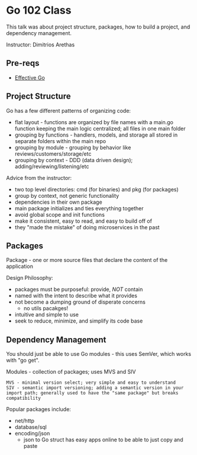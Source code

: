 # Go 102 Class
This talk was about project structure, packages, how to build a project, and dependency management.

Instructor: Dimitrios Arethas

## Pre-reqs
* [Effective Go](https://golang.org/doc/effective_go.html)


## Project Structure

Go has a few different patterns of organizing code:

* flat layout - functions are organized by file names with a main.go function keeping the main logic centralized; all files in one main folder
* grouping by functions - handlers, models, and storage all stored in separate folders within the main repo
* grouping by module - grouping by behavior like reviews/customers/storage/etc
* grouping by context - DDD (data driven design); adding/reviewing/listening/etc


Advice from the instructor: 
* two top level directories: cmd (for binaries) and pkg (for packages)
* group by context, not generic functionality
* dependencies in their own package
* main package initializes and ties everything together
* avoid global scope and init functions
* make it consistent, easy to read, and easy to build off of
* they "made the mistake" of doing microservices in the past

## Packages

Package - one or more source files that declare the content of the application

Design Philosophy:
* packages must be purposeful: provide, _NOT_ contain
* named with the intent to describe what it provides
* not become a dumping ground of disperate concerns 
    * no utils pacakges!
* intuitive and simple to use
* seek to reduce, minimize, and simplify its code base 

## Dependency Management

You should just be able to use Go modules - this uses SemVer, which works with "go get". 

Modules - collection of packages; uses MVS and SIV

    MVS - minimal version select; very simple and easy to understand
    SIV - semantic import versioning; adding a semantic version in your import path; generally used to have the "same package" but breaks compatibility

Popular packages include:
* net/http
* database/sql
* encoding/json
    * json to Go struct has easy apps online to be able to just copy and paste